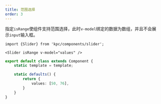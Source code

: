 ```yaml
---
title: 范围选择
order: 3
---
```


指定`isRange`使组件支持范围选择，此时`v-model`绑定的数据为数组，并且不会展示`input`输入框。

```vdt
import {Slider} from 'kpc/components/slider';

<Slider isRange v-model="values" />
```

```ts
export default class extends Component {
    static template = template;

    static defaults() {
        return {
            values: [50, 76],
        }
    }
}
```
